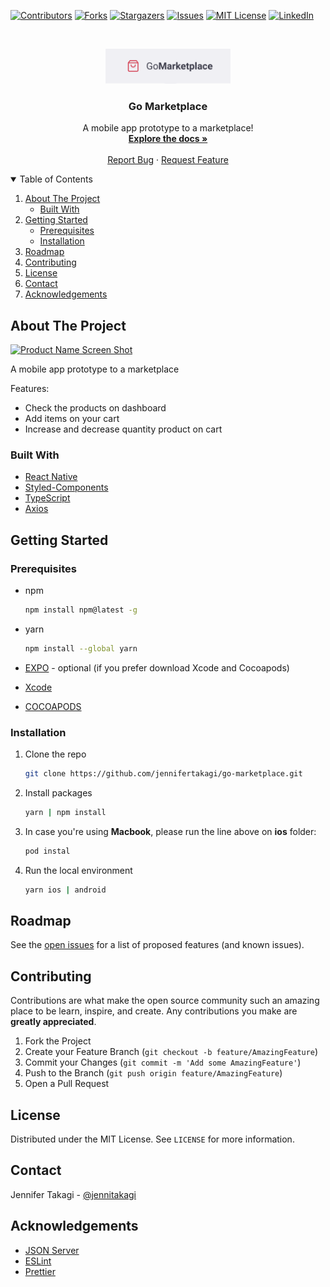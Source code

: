 <!-- Inspired by https://github.com/jennifertakagi/go-marketplace -->

<!-- PROJECT SHIELDS -->
[![Contributors][contributors-shield]][contributors-url]
[![Forks][forks-shield]][forks-url]
[![Stargazers][stars-shield]][stars-url]
[![Issues][issues-shield]][issues-url]
[![MIT License][license-shield]][license-url]
[![LinkedIn][linkedin-shield]][linkedin-url]



<!-- PROJECT LOGO -->
<br />
<p align="center">
  <a href="https://github.com/jennifertakagi/go-marketplace">
    <img src="docs/logo.png" alt="Logo" width="200">
  </a>

  <h3 align="center">Go Marketplace</h3>

  <p align="center">
     A mobile app prototype to a marketplace!
    <br />
    <a href="https://github.com/jennifertakagi/go-marketplace"><strong>Explore the docs »</strong></a>
    <br />
    <br />
    <a href="https://github.com/jennifertakagi/go-marketplace/issues">Report Bug</a>
    ·
    <a href="https://github.com/jennifertakagi/go-marketplace/issues">Request Feature</a>
  </p>
</p>



<!-- TABLE OF CONTENTS -->
<details open="open">
  <summary>Table of Contents</summary>
  <ol>
    <li>
      <a href="#about-the-project">About The Project</a>
      <ul>
        <li><a href="#built-with">Built With</a></li>
      </ul>
    </li>
    <li>
      <a href="#getting-started">Getting Started</a>
      <ul>
        <li><a href="#prerequisites">Prerequisites</a></li>
        <li><a href="#installation">Installation</a></li>
      </ul>
    </li>
    <li><a href="#roadmap">Roadmap</a></li>
    <li><a href="#contributing">Contributing</a></li>
    <li><a href="#license">License</a></li>
    <li><a href="#contact">Contact</a></li>
    <li><a href="#acknowledgements">Acknowledgements</a></li>
  </ol>
</details>



<!-- ABOUT THE PROJECT -->
## About The Project

[![Product Name Screen Shot][product-screenshot]](#)

A mobile app prototype to a marketplace

Features:
* Check the products on dashboard
* Add items on your cart
* Increase and decrease quantity product on cart



### Built With

* [React Native](https://reactnative.dev/)
* [Styled-Components](https://styled-components.com/)
* [TypeScript](https://www.typescriptlang.org/)
* [Axios](https://github.com/axios/axios)



<!-- GETTING STARTED -->
## Getting Started

### Prerequisites

* npm
  ```sh
  npm install npm@latest -g
  ```

* yarn
  ```sh
  npm install --global yarn
  ```

* [EXPO](https://expo.io/) - optional (if you prefer download Xcode and Cocoapods)

* [Xcode](https://apps.apple.com/us/app/xcode/id497799835?mt=12)

* [COCOAPODS](https://cocoapods.org/)



### Installation

1. Clone the repo
   ```sh
   git clone https://github.com/jennifertakagi/go-marketplace.git
   ```
2. Install packages
   ```sh
   yarn | npm install
   ```
3. In case you're using **Macbook**, please run the line above on **ios** folder:
   ```sh
   pod instal
   ```
4. Run the local environment
   ```sh
   yarn ios | android
   ```



<!-- ROADMAP -->
## Roadmap

See the [open issues](https://github.com/jennifertakagi/go-marketplace/issues) for a list of proposed features (and known issues).



<!-- CONTRIBUTING -->
## Contributing

Contributions are what make the open source community such an amazing place to be learn, inspire, and create. Any contributions you make are **greatly appreciated**.

1. Fork the Project
2. Create your Feature Branch (`git checkout -b feature/AmazingFeature`)
3. Commit your Changes (`git commit -m 'Add some AmazingFeature'`)
4. Push to the Branch (`git push origin feature/AmazingFeature`)
5. Open a Pull Request



<!-- LICENSE -->
## License

Distributed under the MIT License. See `LICENSE` for more information.



<!-- CONTACT -->
## Contact

Jennifer Takagi - [@jennitakagi](https://twitter.com/jennitakagi)



<!-- ACKNOWLEDGEMENTS -->
## Acknowledgements
* [JSON Server](https://github.com/typicode/json-server)
* [ESLint](https://eslint.org/)
* [Prettier](https://prettier.io/)



<!-- MARKDOWN LINKS & IMAGES -->
<!-- https://www.markdownguide.org/basic-syntax/#reference-style-links -->
[contributors-shield]: https://img.shields.io/github/contributors/jennifertakagi/go-marketplace.svg?style=for-the-badge
[contributors-url]: https://github.com/jennifertakagi/go-marketplace/graphs/contributors
[forks-shield]: https://img.shields.io/github/forks/jennifertakagi/go-marketplace.svg?style=for-the-badge
[forks-url]: https://github.com/jennifertakagi/go-marketplace/network/members
[stars-shield]: https://img.shields.io/github/stars/jennifertakagi/go-marketplace.svg?style=for-the-badge
[stars-url]: https://github.com/jennifertakagi/go-marketplace/stargazers
[issues-shield]: https://img.shields.io/github/issues/jennifertakagi/go-marketplace.svg?style=for-the-badge
[issues-url]: https://github.com/jennifertakagi/go-marketplace/issues
[license-shield]: https://img.shields.io/github/license/jennifertakagi/go-marketplace.svg?style=for-the-badge
[license-url]: https://github.com/jennifertakagi/go-marketplace/blob/master/LICENSE.txt
[linkedin-shield]: https://img.shields.io/badge/-LinkedIn-black.svg?style=for-the-badge&logo=linkedin&colorB=555
[linkedin-url]: https://linkedin.com/in/jennifertakagi
[product-screenshot]: docs/go-marketplace.gif